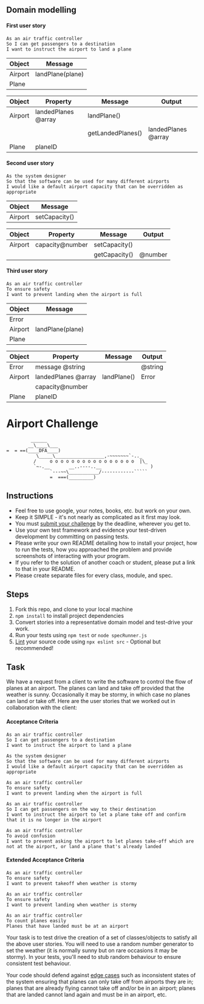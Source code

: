 ## Domain modelling 
#### First user story
```
As an air traffic controller
So I can get passengers to a destination
I want to instruct the airport to land a plane
```
| **Object** | **Message** |
| ---------- | ----------- |
| Airport | landPlane(plane) |
| Plane |  |

| **Object** | **Property** | **Message** | **Output** |
| ---------- | ------------ | ----------- | ---------- |
| Airport |  landedPlanes @array | landPlane() |  |
|         |                      | getLandedPlanes()| landedPlanes @array |
| Plane   |   planeID             |             | | 


#### Second user story
```
As the system designer
So that the software can be used for many different airports
I would like a default airport capacity that can be overridden as appropriate
```
| **Object** | **Message** |
| ---------- | ----------- |
| Airport | setCapacity() |

| **Object** | **Property** | **Message** | **Output** |
| ---------- | ------------ | ----------- | ---------- |
| Airport |  capacity@number | setCapacity() |  |
|          |                 | getCapacity() | @number |


#### Third user story
```
As an air traffic controller
To ensure safety
I want to prevent landing when the airport is full
```
| **Object** | **Message** |
| ---------- | ----------- |
| Error      |             |
| Airport | landPlane(plane) |
| Plane |  |

| **Object** | **Property** | **Message** | **Output** |
| ---------- | ------------ | ----------- | ---------- |
| Error   |  message @string|             | @string    |
| Airport |  landedPlanes @array | landPlane() | Error |
|         |  capacity@number     |  |  |
| Plane   |   planeID             |             | | 











Airport Challenge
=================

```
         ______
        __\____\___
=  = ==(____DFA____)
           \_____\__________________,-~~~~~~~`-.._
          /     o o o o o o o o o o o o o o o o  |\_
          `~-.__       __..----..__                  )
                `---~~\___________/------------`````
                =  ===(_________)

```

Instructions
---------

* Feel free to use google, your notes, books, etc. but work on your own.
* Keep it SIMPLE - it's not nearly as complicated as it first may look.
* You must [submit your challenge](https://airtable.com/shrUGm2T8TYCFAmjN) by the deadline, wherever you get to.
* Use your own test framework and evidence your test-driven development by committing on passing tests.
* Please write your own README detailing how to install your project, how to run the tests, how you approached the problem and provide screenshots of interacting with your program.
* If you refer to the solution of another coach or student, please put a link to that in your README.
* Please create separate files for every class, module, and spec.

Steps
-------

1. Fork this repo, and clone to your local machine
2. `npm install` to install project dependencies
3. Convert stories into a representative domain model and test-drive your work.
4. Run your tests using `npm test` or `node specRunner.js`
5. [Lint](https://eslint.org/docs/user-guide/getting-started) your source code using `npx eslint src` - Optional but recommended!

Task
-----

We have a request from a client to write the software to control the flow of planes at an airport. The planes can land and take off provided that the weather is sunny. Occasionally it may be stormy, in which case no planes can land or take off.  Here are the user stories that we worked out in collaboration with the client:

#### Acceptance Criteria
```
As an air traffic controller
So I can get passengers to a destination
I want to instruct the airport to land a plane

As the system designer
So that the software can be used for many different airports
I would like a default airport capacity that can be overridden as appropriate

As an air traffic controller
To ensure safety
I want to prevent landing when the airport is full

As an air traffic controller
So I can get passengers on the way to their destination
I want to instruct the airport to let a plane take off and confirm that it is no longer in the airport

As an air traffic controller
To avoid confusion
I want to prevent asking the airport to let planes take-off which are not at the airport, or land a plane that's already landed
```

#### Extended Acceptance Criteria
```
As an air traffic controller
To ensure safety
I want to prevent takeoff when weather is stormy

As an air traffic controller
To ensure safety
I want to prevent landing when weather is stormy

As an air traffic controller
To count planes easily
Planes that have landed must be at an airport
```

Your task is to test drive the creation of a set of classes/objects to satisfy all the above user stories. You will need to use a random number generator to set the weather (it is normally sunny but on rare occasions it may be stormy). In your tests, you'll need to stub random behaviour to ensure consistent test behaviour.

Your code should defend against [edge cases](http://programmers.stackexchange.com/questions/125587/what-are-the-difference-between-an-edge-case-a-corner-case-a-base-case-and-a-b) such as inconsistent states of the system ensuring that planes can only take off from airports they are in; planes that are already flying cannot take off and/or be in an airport; planes that are landed cannot land again and must be in an airport, etc.

